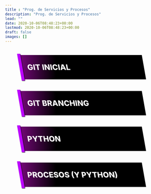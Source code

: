 ```yaml
---
title : "Prog. de Servicios y Procesos"
description: "Prog. de Servicios y Procesos"
lead: ""
date: 2020-10-06T08:48:23+00:00
lastmod: 2020-10-06T08:48:23+00:00
draft: false
images: []
---
```


<style>
[data-dark-mode] body .card {
    background: #45484b;
}
main {
    margin-left: auto;
    margin-right: auto;
    max-width: 600px;
    padding: 0 5vw;
}
a.card {
    display: block;
    text-decoration: none;
    font-weight: 800;
    font-size: 3.5vw;
    text-align: left;
    text-transform: uppercase;
    padding: 1em 1em;
    margin-top: 1.5em;
}
a.card {
    color: white;
    transform: skew(10deg);
    background: linear-gradient(100deg, rgb(124, 8, 128) 0%, rgb(0, 0, 0) 30%);
}
a.card:hover {
    background: #6a0d8c;
}
@media screen and (min-width: 700px) {
    a.card {
        font-size: 25px;
    }
}
a.card::before {
    content: '';
    position: absolute;
    left: -1px;
    bottom: -5%;
    height: 110%;
    width: 10px;
    background: #bc03ff;
    box-shadow: 1px 1px 2px black;
    z-index: 2;
}
</style>
<main>
  <a class="card" href="https://docs.google.com/presentation/d/1PFH06HvcHpF-GwIqEPxYOD2q9CDh80hQ/edit?usp=sharing&ouid=107317849449267205654&rtpof=true&sd=true">Git inicial</a>
  <a class="card" href="https://docs.google.com/presentation/d/1oivy43-OaRixS_1HrmsXmEu49vFxb2fl/edit#slide=id.p1">Git branching</a>
  <a class="card" href="/psp/python/intro/">Python</a>
  <a class="card" href="https://docs.google.com/presentation/d/19wiqBHlPwU4kH4mNQv9ywCVSMH6HKuCJz4Ntpx2O7ng/edit?usp=sharing">Procesos (y Python)</a>
<!--<a class="card" href="https://blu3r4y.github.io/python-for-java-developers/">Python →</a>-->
</main>
